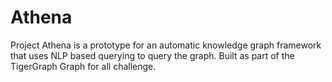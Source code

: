 # Athena
Project Athena is a prototype for an automatic knowledge graph framework that uses NLP based querying to query the graph.  Built as part of the TigerGraph Graph for all challenge.
